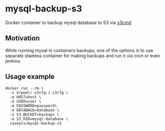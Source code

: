 # mysql-backup-s3

Docker container to backup mysql database to S3 via [s3cmd](https://github.com/s3tools/s3cmd)

## Motivation

While running mysql in containers backups, one of the options is to use separate staeless container for making backups and run it via cron or even jenkins.

## Usage example

```
docker run --rm \
  -v $(pwd)/.s3cfg:/.s3cfg \
  -e HOST=host \
  -e USER=user \
  -e PASSWORD=password\
  -e DATABASE=database \
  -e S3_BUCKET=backups \
  -e S3_DIR=mysql-database \
  caseycs/mysql-backup-s3
```
